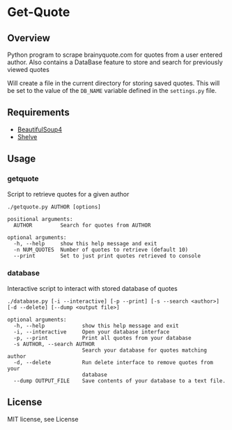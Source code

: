 # Get-Quote

## Overview
Python program to scrape brainyquote.com for quotes from a user entered author. Also contains a DataBase feature to store and search for previously viewed quotes

Will create a file in the current directory for storing saved quotes. This will be set to the value of the
`DB_NAME` variable defined in the `settings.py` file.

## Requirements
* [BeautifulSoup4](https://pypi.python.org/pypi/beautifulsoup4)
* [Shelve](https://docs.python.org/2/library/shelve.html)

## Usage
### getquote

Script to retrieve quotes for a given author

```
./getquote.py AUTHOR [options]

positional arguments:
  AUTHOR         Search for quotes from AUTHOR

optional arguments:
  -h, --help     show this help message and exit
  -n NUM_QUOTES  Number of quotes to retrieve (default 10)
  --print        Set to just print quotes retrieved to console
```
### database

Interactive script to interact with stored database of quotes

```
./database.py [-i --interactive] [-p --print] [-s --search <author>] [-d --delete] [--dump <output file>]

optional arguments:
  -h, --help            show this help message and exit
  -i, --interactive     Open your database interface
  -p, --print           Print all quotes from your database
  -s AUTHOR, --search AUTHOR
                        Search your database for quotes matching author
  -d, --delete          Run delete interface to remove quotes from your
                        database
  --dump OUTPUT_FILE    Save contents of your database to a text file.
```

## License
MIT license, see License
